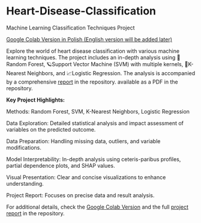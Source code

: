 # Heart-Disease-Classification

Machine Learning Classification Techniques Project

[Google Colab Version in Polish (English version will be added later)](https://colab.research.google.com/drive/1BQurSJtiDVbNmMH9IFi7jHqgnVc5w3Nr?usp=sharing)

Explore the world of heart disease classification with various machine learning techniques. The project includes an in-depth analysis using 🌳Random Forest, 🪐Support Vector Machine (SVM) with multiple kernels, 👤K-Nearest Neighbors, and 📈Logistic Regression. The analysis is accompanied by a comprehensive [report](https://github.com/kottoization/ML-Heart-Disease-Classification/blob/main/UM%20-%20sprawozdanie.pdf) in the repository. available as a PDF in the repository.


**Key Project Highlights:**

Methods: Random Forest, SVM, K-Nearest Neighbors, Logistic Regression

Data Exploration: Detailed statistical analysis and impact assessment of variables on the predicted outcome.

Data Preparation: Handling missing data, outliers, and variable modifications.

Model Interpretability: In-depth analysis using ceteris-paribus profiles, partial dependence plots, and SHAP values.

Visual Presentation: Clear and concise visualizations to enhance understanding.

Project Report: Focuses on precise data and result analysis.

For additional details, check the [Google Colab Version](https://colab.research.google.com/drive/1BQurSJtiDVbNmMH9IFi7jHqgnVc5w3Nr?usp=sharing) and the full [project report](https://github.com/kottoization/ML-Heart-Disease-Classification/blob/main/UM%20-%20sprawozdanie.pdf) in the repository.

